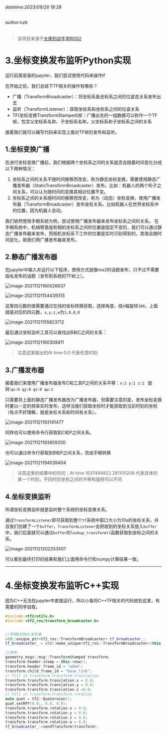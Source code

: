 ###### datetime:2023/09/26 18:28

###### author:nzb

> 该项目来源于[大佬的动手学ROS2](https://fishros.com/d2lros2)

# 3.坐标变换发布监听Python实现

运行前面安装的jupyter，我们尝试使用代码来操作tf

在开始之前，我们总结下TF相关的操作有哪些？

- 广播（TransformBroadcaster）：将坐标系鱼坐标系之间的位姿态关系发布出去
- 监听（TransformListener）：获取坐标系和坐标系之间的位姿关系
- TF(坐标变换TransformStamped)帧：广播出去的一组数据可以称作一个TF帧，包含父坐标系名称、子坐标系名称，父坐标系和子坐标系之间的关系

接着我们就可以编写代码来实现上面对TF帧的发布和监听。

## 1.坐标变换广播

在进行坐标变换广播前，我们根据两个坐标系之间的关系是否会随着时间变化分成以下两种情况：

1. 坐标系之间的关系不随时间推移而改变，称为静态坐标变换，需要使用静态广播发布器（StaticTransformBroadcaster）发布。比如：机器人的两个轮子之间关系，可以认为随时间的变换其相对位置不变。
2. 坐标系之间的关系随时间的推移而改变，称为（动态）坐标变换，使用广播发布器（TransformBroadcaster）发布坐标关系。比如机器人在世界坐标系中的位置，因为机器人会动。

我们依然使用手眼系统为例，尝试使用广播发布器来发布坐标系之间的关系。
在手眼系统中，机械臂基座和相机坐标系之间的位置是固定不变的，我们可以通过静态广播发布器来发布，而相机坐标系下工件的位置是实时识别得到的，其值会随时间变化，故我们用广播发布器来发布。

## 2.静态广播发布器

在jupyter中输入并运行以下程序，使用方式就像ros2的话题发布，只不过不需要指名发布的话题（发布到系统的TF树上）。

![image-20211121160026637](imgs/image-20211121160026637-165544014304913.png)

![image-20211121154439315](imgs/image-20211121154439315.png)

<!-- > 原程序地址：[tf2_static_tf_publish.ipynb](https://fishros.com/d2lros2foxy/chapt7/7.2.2%E5%8A%A8%E6%89%8B%E5%AD%A6%E7%A9%BA%E9%97%B4%E5%A7%BF%E6%80%81%E6%8F%8F%E8%BF%B0/code/tf2_static_tf_publish.ipynb) -->

这里四元数的值需要通过在线的坐标转换获取，选择角度，绕x轴旋转`180`，上面就是对应的四元数，`x,y,z,w`为`1,0,0,0`

![image-20211121155823712](imgs/image-20211121155823712-165544014145012.png)

最后通过坐标监听工具可以查找出B和C之间的关系：

![image-20211121160308411](imgs/image-20211121160308411-165544014052111.png)

> 注意这里输出的At time 0.0 代表任意时刻

## 3.广播发布器

接着我们来使用广播发布器发布C和工具P之间的关系平移：` x:2 y:1 z:2  ` 旋转:`qx:0 qy:0 qz:0 qw:1`

只需要将上面的静态广播发布器改为广播发布器，但需要注意的是，发布坐标变换时要以一定的频率实时发布，这样当我们获取坐标时才能获取到当前时刻的坐标（有点不好理解，就是坐标关系和时间有关系）。

![image-20211121193141477](imgs/image-20211121193141477-165544013856910.png)

<!-- > 原程序地址：[tf2_tf_publish.ipynb](https://fishros.com/d2lros2foxy/chapt7/7.2.2%E5%8A%A8%E6%89%8B%E5%AD%A6%E7%A9%BA%E9%97%B4%E5%A7%BF%E6%80%81%E6%8F%8F%E8%BF%B0/code/tf2_tf_publish.ipynb) -->


同样也可以使用命令行获取到C和P之间关系。

![image-20211121193859200](imgs/image-20211121193859200-16554401368109.png)

也可以通过命令行获取到B和P之间关系，完成手眼转换

![image-20211121194039404](imgs/image-20211121194039404-16554401358428.png)

> 注意这里的结果中的时间：At time 1637494822.281105208.代表具体的某一个时刻，不同时刻坐标之间的平移和旋转可以不同

## 4.坐标变换监听

所谓坐标变换监听就是监听整个系统的坐标变换关系。

通过`TransformListener`即可获取到整个`tf`系统中窗口大小为10s的坐标关系，并且我们创建了一个`buffer`，`TransformListener`会把收到的坐标关系放入`buffer`
中，我们后面就可以通过`buffer`的`lookup_transform()`函数获取到坐标之间的关系。

![image-20211121202253507](imgs/image-20211121202253507-16554401323067.png)

<!-- > 原程序地址：[tf2_tf_listener.ipynb](https://fishros.com/d2lros2foxy/chapt7/7.2.2%E5%8A%A8%E6%89%8B%E5%AD%A6%E7%A9%BA%E9%97%B4%E5%A7%BF%E6%80%81%E6%8F%8F%E8%BF%B0/code/tf2_tf_listener.ipynb) -->

可以看到最终打印的结果和我们上面用命令行和numpy计算结果一致。



--------------

# 4.坐标变换发布监听C++实现

因为C++无法在jupyter中直接运行，所以小鱼将C++TF相关的代码放到这里，有需要的同学自取。

```cpp
#include <tf2/utils.h>
#include <tf2_ros/transform_broadcaster.h>


//声明&初始化发布者
std::unique_ptr<tf2_ros::TransformBroadcaster> tf_broadcaster_;
tf_broadcaster_ = std::make_unique<tf2_ros::TransformBroadcaster>(this);

//发布
geometry_msgs::msg::TransformStamped transform;
transform.header.stamp = this->now();
transform.header.frame_id = "odom";
transform.child_frame_id = "base_link";
// Fill in transform.transform.translation
transform.transform.translation.x = 0.0;
transform.transform.translation.y = 0.0;
transform.transform.translation.z =0.0;
// Fill in transform.transform.rotation
auto quat = tf2::Quaternion();
quat.setRPY(0.0;, 0.0, 0.0);
transform.transform.rotation.x = 0.0;
transform.transform.rotation.y = 0.0;
transform.transform.rotation.z = 0.0;
transform.transform.rotation.w = 0.0;
tf_broadcaster_->sendTransform(transform);

```

